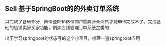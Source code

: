 <h2>Sell 基于SpringBoot的的外卖订单系统</h2>

只完成了基础部分，微信登陆和微信商户需要营业资质才能申请完成不了，完成基础的店铺卖家买家功能，例如店铺管理订单系统之类的  
   
出于学习springboot的状态写的这个小项目，梳理一遍springboot应用
